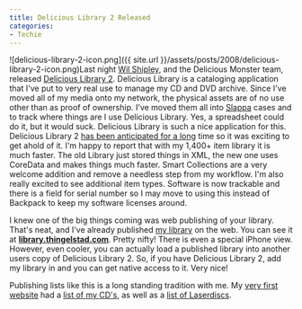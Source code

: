 ```yaml
---
title: Delicious Library 2 Released
categories:
- Techie
---
```


![delicious-library-2-icon.png]({{ site.url }}/assets/posts/2008/delicious-library-2-icon.png)Last night [Wil Shipley](http://www.wilshipley.com/blog/), and the Delicious Monster team, released [Delicious Library 2](http://www.delicious-monster.com/). Delicious Library is a cataloging application that I've put to very real use to manage my CD and DVD archive. Since I've moved all of my media onto my network, the physical assets are of no use other than as proof of ownership. I've moved them all into [Slappa](http://www.slappa.com/) cases and to track where things are I use Delicious Library. Yes, a spreadsheet could do it, but it would suck. Delicious Library is such a nice application for this.
Delicious Library 2 [has been anticipated for a long](http://www.slashthing.com/delicious-library-2-interview/) time so it was exciting to get ahold of it. I'm happy to report that with my 1,400+ item library it is much faster. The old Library just stored things in XML, the new one uses CoreData and makes things much faster. Smart Collections are a very welcome addition and remove a needless step from my workflow. I'm also really excited to see additional item types. Software is now trackable and there is a field for serial number so I may move to using this instead of Backpack to keep my software licenses around.

I knew one of the big things coming was web publishing of your library. That's neat, and I've already published [my library](http://library.thingelstad.com/) on the web. You can see it at [**library.thingelstad.com**](http://library.thingelstad.com/). Pretty nifty! There is even a special iPhone view. However, even cooler, you can actually load a published library into another users copy of Delicious Library 2. So, if you have Delicious Library 2, add my library in and you can get native access to it. Very nice!

Publishing lists like this is a long standing tradition with me. My [very first website](http://earlydays.thingelstad.com/) had a [list of my CD's](http://earlydays.thingelstad.com/hobbies/cd-list.html), as well as a [list of Laserdiscs](http://earlydays.thingelstad.com/hobbies/ld-list.html).
